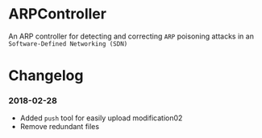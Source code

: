 # ARPController
An ARP controller for detecting and correcting ```ARP``` poisoning attacks in an ```Software-Defined Networking (SDN)```

# Changelog
### 2018-02-28

- Added ```push``` tool for easily upload modification02
- Remove redundant files
